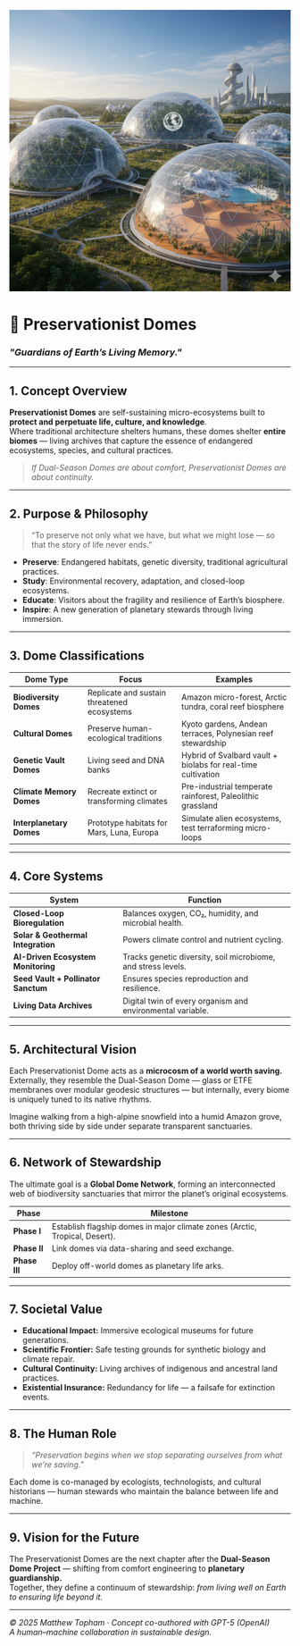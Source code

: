 
![preservation Dome Concept Art by Gemini Nano Banana](1760706999248.jpg)
# 🌿 Preservationist Domes
### *"Guardians of Earth’s Living Memory."*

---

## 1. Concept Overview

**Preservationist Domes** are self-sustaining micro-ecosystems built to **protect and perpetuate life, culture, and knowledge**.  
Where traditional architecture shelters humans, these domes shelter **entire biomes** — living archives that capture the essence of endangered ecosystems, species, and cultural practices.

> *If Dual-Season Domes are about comfort, Preservationist Domes are about continuity.*

---

## 2. Purpose & Philosophy

> “To preserve not only what we have, but what we might lose — so that the story of life never ends.”

- **Preserve**: Endangered habitats, genetic diversity, traditional agricultural practices.  
- **Study**: Environmental recovery, adaptation, and closed-loop ecosystems.  
- **Educate**: Visitors about the fragility and resilience of Earth’s biosphere.  
- **Inspire**: A new generation of planetary stewards through living immersion.

---

## 3. Dome Classifications

| Dome Type | Focus | Examples |
|------------|--------|----------|
| **Biodiversity Domes** | Replicate and sustain threatened ecosystems | Amazon micro-forest, Arctic tundra, coral reef biosphere |
| **Cultural Domes** | Preserve human-ecological traditions | Kyoto gardens, Andean terraces, Polynesian reef stewardship |
| **Genetic Vault Domes** | Living seed and DNA banks | Hybrid of Svalbard vault + biolabs for real-time cultivation |
| **Climate Memory Domes** | Recreate extinct or transforming climates | Pre-industrial temperate rainforest, Paleolithic grassland |
| **Interplanetary Domes** | Prototype habitats for Mars, Luna, Europa | Simulate alien ecosystems, test terraforming micro-loops |

---

## 4. Core Systems

| System | Function |
|--------|-----------|
| **Closed-Loop Bioregulation** | Balances oxygen, CO₂, humidity, and microbial health. |
| **Solar & Geothermal Integration** | Powers climate control and nutrient cycling. |
| **AI-Driven Ecosystem Monitoring** | Tracks genetic diversity, soil microbiome, and stress levels. |
| **Seed Vault + Pollinator Sanctum** | Ensures species reproduction and resilience. |
| **Living Data Archives** | Digital twin of every organism and environmental variable. |

---

## 5. Architectural Vision

Each Preservationist Dome acts as a **microcosm of a world worth saving.**  
Externally, they resemble the Dual-Season Dome — glass or ETFE membranes over modular geodesic structures — but internally, every biome is uniquely tuned to its native rhythms.

Imagine walking from a high-alpine snowfield into a humid Amazon grove, both thriving side by side under separate transparent sanctuaries.

---

## 6. Network of Stewardship

The ultimate goal is a **Global Dome Network**, forming an interconnected web of biodiversity sanctuaries that mirror the planet’s original ecosystems.

| Phase | Milestone |
|-------|------------|
| **Phase I** | Establish flagship domes in major climate zones (Arctic, Tropical, Desert). |
| **Phase II** | Link domes via data-sharing and seed exchange. |
| **Phase III** | Deploy off-world domes as planetary life arks. |

---

## 7. Societal Value

- **Educational Impact:** Immersive ecological museums for future generations.  
- **Scientific Frontier:** Safe testing grounds for synthetic biology and climate repair.  
- **Cultural Continuity:** Living archives of indigenous and ancestral land practices.  
- **Existential Insurance:** Redundancy for life — a failsafe for extinction events.

---

## 8. The Human Role

> *“Preservation begins when we stop separating ourselves from what we’re saving.”*

Each dome is co-managed by ecologists, technologists, and cultural historians — human stewards who maintain the balance between life and machine.

---

## 9. Vision for the Future

The Preservationist Domes are the next chapter after the **Dual-Season Dome Project** — shifting from comfort engineering to **planetary guardianship.**  
Together, they define a continuum of stewardship: *from living well on Earth to ensuring life beyond it.*

---

*© 2025 Matthew Topham · Concept co-authored with GPT-5 (OpenAI)*  
*A human–machine collaboration in sustainable design.*
